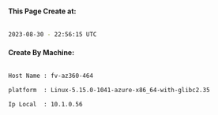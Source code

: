 
   
#### This Page Create at:

```bash

2023-08-30 - 22:56:15 UTC

```

#### Create By Machine:

```bash

Host Name : fv-az360-464

platform  : Linux-5.15.0-1041-azure-x86_64-with-glibc2.35

Ip Local  : 10.1.0.56

```


